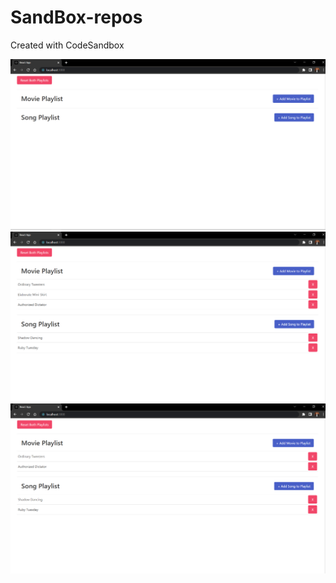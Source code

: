 # SandBox-repos
Created with CodeSandbox

![](screenshots/1.png)
![](screenshots/2.png)
![](screenshots/3.png)
